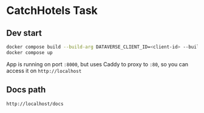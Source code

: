 # CatchHotels Task

## Dev start

```bash
docker compose build --build-arg DATAVERSE_CLIENT_ID=<client-id> --build-arg DATAVERSE_CLIENT_SECRET=<client-secret>  --build-arg DATAVERSE_TENANT_ID=<tenant_id>
docker compose up
```

App is running on port `:8000`, but uses Caddy to proxy to `:80`, so you can access it on `http://localhost`

## Docs path
``http://localhost/docs``
